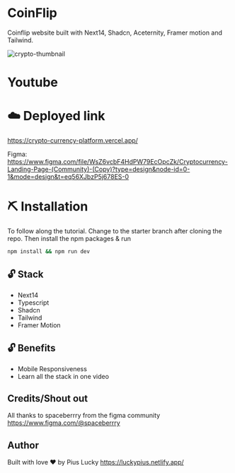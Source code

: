 # CoinFlip
Coinflip website built with Next14, Shadcn, Aceternity, Framer motion and Tailwind.

![crypto-thumbnail](https://github.com/PiusLucky/crypto-currency-platform/assets/32282934/9b18a1ba-fa93-4664-83b3-db70570deb10)

# Youtube


# ☁️ Deployed link
https://crypto-currency-platform.vercel.app/

Figma:  
https://www.figma.com/file/WsZ6vcbF4HdPW79EcOpcZk/Cryptocurrency-Landing-Page-(Community)-(Copy)?type=design&node-id=0-1&mode=design&t=eq56XJbzP5j678ES-0


# ⛏️ Installation
To follow along the tutorial. Change to the starter branch  after cloning the repo.
Then install the npm packages & run
```bash
npm install && npm run dev
```


## 🔓 Stack
- Next14
- Typescript
- Shadcn
- Tailwind
- Framer Motion

## 🔓 Benefits
- Mobile Responsiveness
- Learn all the stack in one video


## Credits/Shout out
All thanks to spaceberrry from the figma community
https://www.figma.com/@spaceberrry


## Author
Built with love ❤️ by Pius Lucky https://luckypius.netlify.app/

